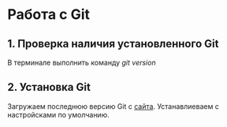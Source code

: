 # Работа с Git
## 1. Проверка наличия установленного Git
В терминале выполнить команду *git version*
## 2. Установка Git
Загружаем последнюю версию Git с [сайта](https://git-scm.com/downloads).
Устанавлиеваем с настройсками по умолчанию.

